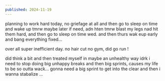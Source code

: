 ```yaml
---
published: 2024-11-19
---
```


planning to work hard today, no griefage at all and then go to sleep on time and wake up tmrw maybe later if need, adn hten tmrw blast my legs nad hit them hard, and then go to sleep on time wed. and then thurs wak eup early and bang everything fixed...

over all super inefficient day. no hair cut no gym, did go run !

did think a bit
and then treated myself
in maybe an unhealthy way idrk
i need to stop doing big unhappy breaks and then big sprints, causes my life to be so outta wack...
gonna need a big sprint to get into the clear and then i wanna stabalize
...